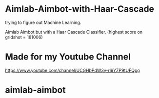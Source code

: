 # Aimlab-Aimbot-with-Haar-Cascade

trying to figure out Machine Learning. 

Aimlab Aimbot but with a Haar Cascade Classifier.
(highest score on gridshot = 181006)

# Made for my Youtube Channel
https://www.youtube.com/channel/UCGHbPdW3y-rl9YZP9tUFQpg
# aimlab-aimbot
